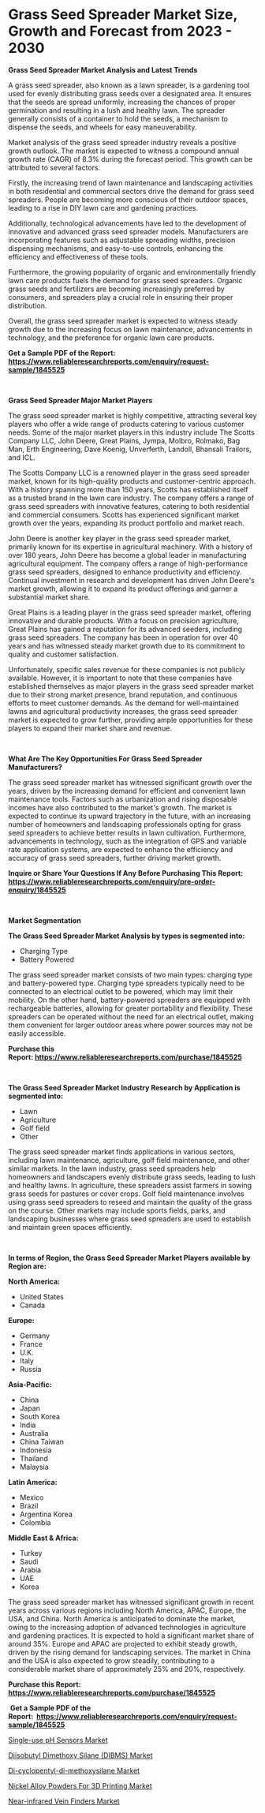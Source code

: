 <p><h1>Grass Seed Spreader Market Size, Growth and Forecast from 2023 - 2030</h1></p><p><strong>Grass Seed Spreader Market Analysis and Latest Trends</strong></p>
<p><p>A grass seed spreader, also known as a lawn spreader, is a gardening tool used for evenly distributing grass seeds over a designated area. It ensures that the seeds are spread uniformly, increasing the chances of proper germination and resulting in a lush and healthy lawn. The spreader generally consists of a container to hold the seeds, a mechanism to dispense the seeds, and wheels for easy maneuverability.</p><p>Market analysis of the grass seed spreader industry reveals a positive growth outlook. The market is expected to witness a compound annual growth rate (CAGR) of 8.3% during the forecast period. This growth can be attributed to several factors.</p><p>Firstly, the increasing trend of lawn maintenance and landscaping activities in both residential and commercial sectors drive the demand for grass seed spreaders. People are becoming more conscious of their outdoor spaces, leading to a rise in DIY lawn care and gardening practices.</p><p>Additionally, technological advancements have led to the development of innovative and advanced grass seed spreader models. Manufacturers are incorporating features such as adjustable spreading widths, precision dispensing mechanisms, and easy-to-use controls, enhancing the efficiency and effectiveness of these tools.</p><p>Furthermore, the growing popularity of organic and environmentally friendly lawn care products fuels the demand for grass seed spreaders. Organic grass seeds and fertilizers are becoming increasingly preferred by consumers, and spreaders play a crucial role in ensuring their proper distribution.</p><p>Overall, the grass seed spreader market is expected to witness steady growth due to the increasing focus on lawn maintenance, advancements in technology, and the preference for organic lawn care products.</p></p>
<p><strong>Get a Sample PDF of the Report:&nbsp; <a href="https://www.reliableresearchreports.com/enquiry/request-sample/1845525">https://www.reliableresearchreports.com/enquiry/request-sample/1845525</a></strong></p>
<p>&nbsp;</p>
<p><strong>Grass Seed Spreader Major Market Players</strong></p>
<p><p>The grass seed spreader market is highly competitive, attracting several key players who offer a wide range of products catering to various customer needs. Some of the major market players in this industry include The Scotts Company LLC, John Deere, Great Plains, Jympa, Molbro, Rolmako, Bag Man, Erth Engineering, Dave Koenig, Unverferth, Landoll, Bhansali Trailors, and ICL.</p><p>The Scotts Company LLC is a renowned player in the grass seed spreader market, known for its high-quality products and customer-centric approach. With a history spanning more than 150 years, Scotts has established itself as a trusted brand in the lawn care industry. The company offers a range of grass seed spreaders with innovative features, catering to both residential and commercial consumers. Scotts has experienced significant market growth over the years, expanding its product portfolio and market reach.</p><p>John Deere is another key player in the grass seed spreader market, primarily known for its expertise in agricultural machinery. With a history of over 180 years, John Deere has become a global leader in manufacturing agricultural equipment. The company offers a range of high-performance grass seed spreaders, designed to enhance productivity and efficiency. Continual investment in research and development has driven John Deere's market growth, allowing it to expand its product offerings and garner a substantial market share.</p><p>Great Plains is a leading player in the grass seed spreader market, offering innovative and durable products. With a focus on precision agriculture, Great Plains has gained a reputation for its advanced seeders, including grass seed spreaders. The company has been in operation for over 40 years and has witnessed steady market growth due to its commitment to quality and customer satisfaction.</p><p>Unfortunately, specific sales revenue for these companies is not publicly available. However, it is important to note that these companies have established themselves as major players in the grass seed spreader market due to their strong market presence, brand reputation, and continuous efforts to meet customer demands. As the demand for well-maintained lawns and agricultural productivity increases, the grass seed spreader market is expected to grow further, providing ample opportunities for these players to expand their market share and revenue.</p></p>
<p>&nbsp;</p>
<p><strong>What Are The Key Opportunities For Grass Seed Spreader Manufacturers?</strong></p>
<p><p>The grass seed spreader market has witnessed significant growth over the years, driven by the increasing demand for efficient and convenient lawn maintenance tools. Factors such as urbanization and rising disposable incomes have also contributed to the market's growth. The market is expected to continue its upward trajectory in the future, with an increasing number of homeowners and landscaping professionals opting for grass seed spreaders to achieve better results in lawn cultivation. Furthermore, advancements in technology, such as the integration of GPS and variable rate application systems, are expected to enhance the efficiency and accuracy of grass seed spreaders, further driving market growth.</p></p>
<p><strong>Inquire or Share Your Questions If Any Before Purchasing This Report: <a href="https://www.reliableresearchreports.com/enquiry/pre-order-enquiry/1845525">https://www.reliableresearchreports.com/enquiry/pre-order-enquiry/1845525</a></strong></p>
<p>&nbsp;</p>
<p><strong>Market Segmentation</strong></p>
<p><strong>The Grass Seed Spreader Market Analysis by types is segmented into:</strong></p>
<p><ul><li>Charging Type</li><li>Battery Powered</li></ul></p>
<p><p>The grass seed spreader market consists of two main types: charging type and battery-powered type. Charging type spreaders typically need to be connected to an electrical outlet to be powered, which may limit their mobility. On the other hand, battery-powered spreaders are equipped with rechargeable batteries, allowing for greater portability and flexibility. These spreaders can be operated without the need for an electrical outlet, making them convenient for larger outdoor areas where power sources may not be easily accessible.</p></p>
<p><strong>Purchase this Report:&nbsp;<a href="https://www.reliableresearchreports.com/purchase/1845525">https://www.reliableresearchreports.com/purchase/1845525</a></strong></p>
<p>&nbsp;</p>
<p><strong>The Grass Seed Spreader Market Industry Research by Application is segmented into:</strong></p>
<p><ul><li>Lawn</li><li>Agriculture</li><li>Golf field</li><li>Other</li></ul></p>
<p><p>The grass seed spreader market finds applications in various sectors, including lawn maintenance, agriculture, golf field maintenance, and other similar markets. In the lawn industry, grass seed spreaders help homeowners and landscapers evenly distribute grass seeds, leading to lush and healthy lawns. In agriculture, these spreaders assist farmers in sowing grass seeds for pastures or cover crops. Golf field maintenance involves using grass seed spreaders to reseed and maintain the quality of the grass on the course. Other markets may include sports fields, parks, and landscaping businesses where grass seed spreaders are used to establish and maintain green spaces efficiently.</p></p>
<p>&nbsp;</p>
<p><strong>In terms of Region, the Grass Seed Spreader Market Players available by Region are:</strong></p>
<p>
    <p> <strong> North America: </strong>
        <ul>
            <li>United States</li>
            <li>Canada</li>
        </ul>
        </p> 
    <p> <strong> Europe: </strong>
        <ul>
            <li>Germany</li>
            <li>France</li>
            <li>U.K.</li>
            <li>Italy</li>
            <li>Russia</li>
        </ul>
        </p> 
    <p> <strong> Asia-Pacific: </strong>
        <ul>
            <li>China</li>
            <li>Japan</li>
            <li>South Korea</li>
            <li>India</li>
            <li>Australia</li>
            <li>China Taiwan</li>
            <li>Indonesia</li>
            <li>Thailand</li>
            <li>Malaysia</li>
        </ul>
        </p> 
    <p> <strong> Latin America: </strong>
        <ul>
            <li>Mexico</li>
            <li>Brazil</li>
            <li>Argentina Korea</li>
            <li>Colombia</li>
        </ul>
        </p> 
    <p> <strong> Middle East & Africa: </strong>
        <ul>
            <li>Turkey</li>
            <li>Saudi</li>
            <li>Arabia</li>
            <li>UAE</li>
            <li>Korea</li>
        </ul>
    </p>
    </p>
<p><p>The grass seed spreader market has witnessed significant growth in recent years across various regions including North America, APAC, Europe, the USA, and China. North America is anticipated to dominate the market, owing to the increasing adoption of advanced technologies in agriculture and gardening practices. It is expected to hold a significant market share of around 35%. Europe and APAC are projected to exhibit steady growth, driven by the rising demand for landscaping services. The market in China and the USA is also expected to grow steadily, contributing to a considerable market share of approximately 25% and 20%, respectively.</p></p>
<p><strong>Purchase this Report: <a href="https://www.reliableresearchreports.com/purchase/1845525">https://www.reliableresearchreports.com/purchase/1845525</a></strong></p>
<p>&nbsp;<strong>Get a Sample PDF of the Report:&nbsp;&nbsp;<a href="https://www.reliableresearchreports.com/enquiry/request-sample/1845525">https://www.reliableresearchreports.com/enquiry/request-sample/1845525</a></strong></p>
<p><strong></strong></p>
<p><p><a href="https://github.com/BryceTownsendr/Market-Research-Report-List-1/blob/main/single-use-ph-sensors-market.md">Single-use pH Sensors Market</a></p><p><a href="https://medium.com/@entelabrahimi1961/diisobutyl-dimethoxy-silane-dibms-market-insights-into-market-cagr-market-trends-and-growth-906b27c3ac21">Diisobutyl Dimethoxy Silane (DIBMS) Market</a></p><p><a href="https://medium.com/@dioncollins8227/di-cyclopentyl-di-methoxysilane-market-trends-forecast-and-competitive-analysis-to-2030-fd9f820941d0">Di-cyclopentyl-di-methoxysilane Market</a></p><p><a href="https://medium.com/@minnieebert2827/nickel-alloy-powders-for-3d-printing-market-size-market-outlook-and-market-forecast-2023-to-2030-f380eeb8c364">Nickel Alloy Powders For 3D Printing Market</a></p><p><a href="https://github.com/ChiragRp1/Market-Research-Report-List-1/blob/main/near-infrared-vein-finders-market.md">Near-infrared Vein Finders Market</a></p></p>